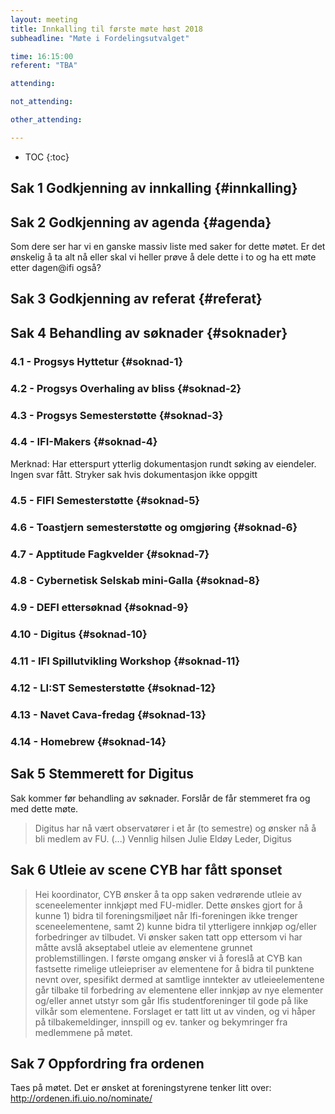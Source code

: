 ```yaml
---
layout: meeting
title: Innkalling til første møte høst 2018
subheadline: "Møte i Fordelingsutvalget"

time: 16:15:00
referent: "TBA"

attending:

not_attending:

other_attending:

---
```


* TOC
{:toc}

## Sak 1 Godkjenning av innkalling {#innkalling}
## Sak 2 Godkjenning av agenda {#agenda}
Som dere ser har vi en ganske massiv liste med saker for dette møtet.
Er det ønskelig å ta alt nå eller skal vi heller prøve å dele dette i to og ha ett møte etter dagen@ifi også?

## Sak 3 Godkjenning av referat {#referat}
## Sak 4 Behandling av søknader {#soknader}
### 4.1 -  Progsys Hyttetur {#soknad-1}
### 4.2 -  Progsys Overhaling av bliss {#soknad-2}
### 4.3 -  Progsys Semesterstøtte {#soknad-3}
### 4.4 -  IFI-Makers {#soknad-4}
Merknad: Har etterspurt ytterlig dokumentasjon rundt søking av eiendeler.
Ingen svar fått. Stryker sak hvis dokumentasjon ikke oppgitt
### 4.5 -  FIFI Semesterstøtte {#soknad-5}
### 4.6 -  Toastjern semesterstøtte og omgjøring {#soknad-6}
### 4.7 -  Apptitude Fagkvelder {#soknad-7}
### 4.8 -  Cybernetisk Selskab mini-Galla {#soknad-8}
### 4.9 -  DEFI ettersøknad {#soknad-9}
### 4.10 - Digitus {#soknad-10}
### 4.11 -  IFI Spillutvikling Workshop {#soknad-11}
### 4.12 -  LI:ST Semesterstøtte {#soknad-12}
### 4.13 -  Navet Cava-fredag {#soknad-13}
### 4.14 -  Homebrew {#soknad-14}
## Sak 5 Stemmerett for Digitus
Sak kommer før behandling av søknader. Forslår de får stemmeret fra og med dette møte.

>Digitus har nå vært observatører i et år (to semestre) og ønsker nå å bli medlem av FU. (...) Vennlig hilsen
>  Julie Eldøy
>  Leder, Digitus


## Sak 6 Utleie av scene CYB har fått sponset

>Hei koordinator,
>  CYB ønsker å ta opp saken vedrørende utleie av sceneelementer innkjøpt med FU-midler.
>  Dette ønskes gjort for å kunne 1) bidra til foreningsmiljøet når Ifi-foreningen ikke trenger sceneelementene, samt 2) kunne bidra til ytterligere innkjøp og/eller forbedringer av tilbudet.
>  Vi ønsker saken tatt opp ettersom vi har måtte avslå akseptabel utleie av elementene grunnet problemstillingen.
>  I første omgang ønsker vi å foreslå at CYB kan fastsette rimelige utleiepriser av elementene for å bidra til punktene nevnt over, spesifikt dermed at samtlige inntekter av utleieelementene går tilbake til forbedring av elementene eller innkjøp av nye elementer og/eller annet utstyr som går Ifis studentforeninger til gode på like vilkår som elementene.
>  Forslaget er tatt litt ut av vinden, og vi håper på tilbakemeldinger, innspill og ev. tanker og bekymringer fra medlemmene på møtet.


## Sak 7 Oppfordring fra ordenen
Taes på møtet. Det er ønsket at foreningstyrene tenker litt over:
http://ordenen.ifi.uio.no/nominate/
